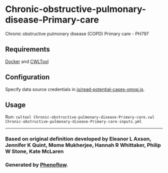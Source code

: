 # Chronic-obstructive-pulmonary-disease-Primary-care

Chronic obstructive pulmonary disease (COPD) Primary care - PH797

## Requirements

[Docker](https://docs.docker.com/install/) and [CWLTool](https://github.com/common-workflow-language/cwltool#install)

## Configuration

Specify data source credentials in [js/read-potential-cases-omop.js](js/read-potential-cases-omop.js).

## Usage

Run: `cwltool Chronic-obstructive-pulmonary-disease-Primary-care.cwl Chronic-obstructive-pulmonary-disease-Primary-care-inputs.yml`

***

### Based on original definition developed by Eleanor L Axson, Jennifer K Quint, Mome Mukherjee, Hannah R Whittaker, Philip W Stone, Kate McLaren
### Generated by [Phenoflow](https://kclhi.org/phenoflow).
